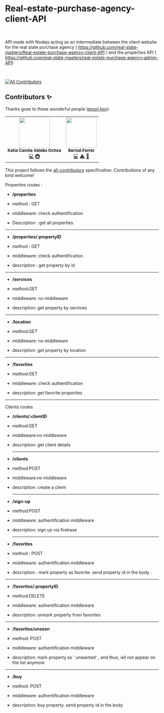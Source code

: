 # Real-estate-purchase-agency-client-API

<br>

API made with Nodejs acting as an intermediate between the client website for
the real state purchase agency (
https://github.com/real-state-masters/Real-estate-purchase-agency-client-API )
and the properties API (
https://github.com/real-state-masters/real-estate-purchase-agency-admin-API)

<br>

<!-- ALL-CONTRIBUTORS-BADGE:START - Do not remove or modify this section -->

[![All Contributors](https://img.shields.io/badge/all_contributors-2-orange.svg?style=flat-square)](#contributors-)

<!-- ALL-CONTRIBUTORS-BADGE:END -->

## Contributors ✨

Thanks goes to these wonderful people
([emoji key](https://allcontributors.org/docs/en/emoji-key)):

<!-- ALL-CONTRIBUTORS-LIST:START - Do not remove or modify this section -->
<!-- prettier-ignore-start -->
<!-- markdownlint-disable -->
<table>
  <tr>
    <td align="center"><a href="https://github.com/kcochoa"><img src="https://avatars.githubusercontent.com/u/48605886?v=4?s=100" width="100px;" alt=""/><br /><sub><b>Katia Camila Valdés Ochoa</b></sub></a><br /><a href="https://github.com/real-state-masters/Real-estate-purchase-agency-client-API/commits?author=kcochoa" title="Code">💻</a> <a href="#infra-kcochoa" title="Infrastructure (Hosting, Build-Tools, etc)">🚇</a></td>
    <td align="center"><a href="https://www.linkedin.com/in/bernat-ferrer/"><img src="https://avatars.githubusercontent.com/u/25109342?v=4?s=100" width="100px;" alt=""/><br /><sub><b>Bernat Ferrer</b></sub></a><br /><a href="https://github.com/real-state-masters/Real-estate-purchase-agency-client-API/commits?author=berni23" title="Code">💻</a> <a href="https://github.com/real-state-masters/Real-estate-purchase-agency-client-API/commits?author=berni23" title="Tests">⚠️</a> <a href="#projectManagement-berni23" title="Project Management">📆</a></td>
  </tr>
</table>

<!-- markdownlint-restore -->
<!-- prettier-ignore-end -->

<!-- ALL-CONTRIBUTORS-LIST:END -->

This project follows the
[all-contributors](https://github.com/all-contributors/all-contributors)
specification. Contributions of any kind welcome!

Properties routes :

- **/properties**

- method : GET

- middleware: check authentification

- Description : get all properties

 <hr>
  
 * **/properties/:propertyID**
  
 * method : GET
  
 * middleware:  check authentification
  
 * description : get property by id
  
  <hr>
 
 *  **/services**
  
 *  method:GET
  
 *  middleware: no middleware
  
 *  description: get property by services
 
 <hr>
 
  *  **/location**
  
 *  method:GET
  
 *  middleware: no middleware
  
 *  description: get property by location
 
 <hr>
 
 * **/favorites**
 
 * method:GET
 
 * middleware: check authentification
 
 * description: get favorite properties
 
 <hr>
 
 
 Clients routes

- **/clients/:clientID**

- method:GET

- middleware:no middleware

- description: get client details

  <hr>

* **/clients**

* method:POST

* middleware:no middleware

* description: create a client

  <hr>

* **/sign-up**

* method:POST

* middleware: authentification middleware

* description: sign up via firebase

  <hr>
 
 
 * **/favorites**
 
 *  method : POST
   
 * middleware: authentification middleware
 
 * description : mark property as favorite. send property id in the body .
 
  <hr>
 
 * **/favorites/:propertyID**
 
 * method:DELETE
 
 * middleware: authentification middleware
 
 * description: unmark property from favorites
 
  <hr>
 
 * **/favorites/unseen**
 
 * method: POST
 
 * midldeware: authentification middleware
 
 * description: mark property as ' unwanted' , and thus, wil not appear on the list anymore
 
 <hr>
 
 * **/buy**
 
 
 * method: POST
 
 * middleware: authentification middleware
 
 * description: buy property. send property id in the body
